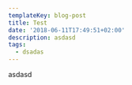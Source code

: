 ```yaml
---
templateKey: blog-post
title: Test
date: '2018-06-11T17:49:51+02:00'
description: asdasd
tags:
  - dsadas
---
```

asdasd
